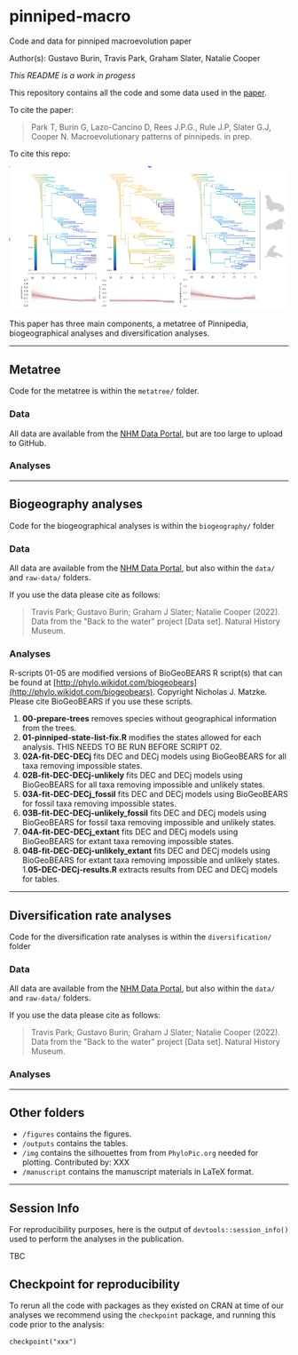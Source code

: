 # pinniped-macro
Code and data for pinniped macroevolution paper

Author(s): Gustavo Burin, Travis Park, Graham Slater, Natalie Cooper

*This README is a work in progess*

This repository contains all the code and some data used in the [paper](XXX). 

To cite the paper: 
>  Park T, Burin G, Lazo-Cancino D, Rees J.P.G., Rule J.P, Slater G.J, Cooper N. Macroevolutionary patterns of pinnipeds. in prep.

To cite this repo: 
>  

![alt text](https://github.com/nhcooper123/pinniped-macro/raw/main/figures/example.png)

This paper has three main components, a metatree of Pinnipedia, biogeographical analyses and diversification analyses.

-------
## Metatree

Code for the metatree is within the `metatree/` folder.

### Data
All data are available from the [NHM Data Portal](https://doi.org/10.5519/vmbrpkuq), but are too large to upload to GitHub.

### Analyses


-------
## Biogeography analyses

Code for the biogeographical analyses is within the `biogeography/` folder

### Data
All data are available from the [NHM Data Portal](https://doi.org/10.5519/vmbrpkuq), but also within the  `data/`  and `raw-data/` folders.

If you use the data please cite as follows: 
>  Travis Park; Gustavo Burin; Graham J Slater; Natalie Cooper (2022). Data from the "Back to the water" project [Data set]. Natural History Museum. 

### Analyses

R-scripts 01-05 are modified versions of BioGeoBEARS R script(s) that can be found at [http://phylo.wikidot.com/biogeobears](http://phylo.wikidot.com/biogeobears). Copyright Nicholas J. Matzke. Please cite BioGeoBEARS if you use these scripts.

1. **00-prepare-trees** removes species without geographical information from the trees.
1. **01-pinniped-state-list-fix.R** modifies the states allowed for each analysis. THIS NEEDS TO BE RUN BEFORE SCRIPT 02.
1. **02A-fit-DEC-DECj** fits DEC and DECj models using BioGeoBEARS for all taxa removing impossible states.
1. **02B-fit-DEC-DECj-unlikely** fits DEC and DECj models using BioGeoBEARS for all taxa removing impossible and unlikely states.
1. **03A-fit-DEC-DECj_fossil** fits DEC and DECj models using BioGeoBEARS for fossil taxa removing impossible states.
1. **03B-fit-DEC-DECj-unlikely_fossil** fits DEC and DECj models using BioGeoBEARS for fossil taxa removing impossible and unlikely states.
1. **04A-fit-DEC-DECj_extant** fits DEC and DECj models using BioGeoBEARS for extant taxa removing impossible states.
1. **04B-fit-DEC-DECj-unlikely_extant** fits DEC and DECj models using BioGeoBEARS for extant taxa removing impossible and unlikely states.
1.**05-DEC-DECj-results.R** extracts results from DEC and DECj models for tables. 


-------

## Diversification rate analyses

Code for the diversification rate analyses is within the `diversification/` folder

### Data
All data are available from the [NHM Data Portal](https://doi.org/10.5519/vmbrpkuq), but also within the  `data/`  and `raw-data/` folders.

If you use the data please cite as follows: 
>  Travis Park; Gustavo Burin; Graham J Slater; Natalie Cooper (2022). Data from the "Back to the water" project [Data set]. Natural History Museum. 

### Analyses

-------
## Other folders

* `/figures` contains the figures.
* `/outputs` contains the tables.
* `/img` contains the silhouettes from from `PhyloPic.org` needed for plotting. Contributed by: XXX
* `/manuscript` contains the manuscript materials in LaTeX format.

-------
## Session Info
For reproducibility purposes, here is the output of `devtools::session_info()` used to perform the analyses in the publication.

TBC
   
## Checkpoint for reproducibility
To rerun all the code with packages as they existed on CRAN at time of our analyses we recommend using the `checkpoint` package, and running this code prior to the analysis:

```{r}
checkpoint("xxx")
```

